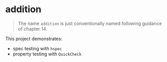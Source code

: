 # addition

> The name `addition` is just conventionally named following guidance of chapter 14.

This project demonstrates:

- spec testing with `hspec`
- property testing with `QuickCheck`
